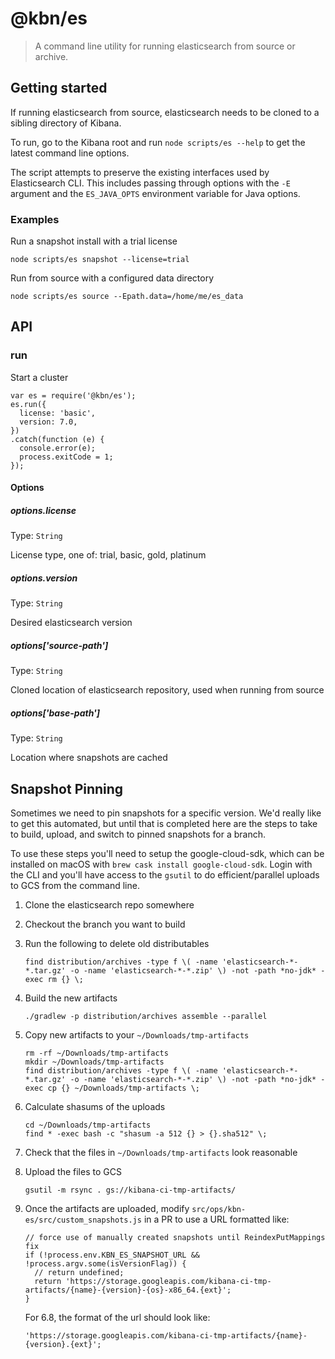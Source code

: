 # @kbn/es

> A command line utility for running elasticsearch from source or archive.

## Getting started
If running elasticsearch from source, elasticsearch needs to be cloned to a sibling directory of Kibana.

To run, go to the Kibana root and run `node scripts/es --help` to get the latest command line options.

The script attempts to preserve the existing interfaces used by Elasticsearch CLI. This includes passing through options with the `-E` argument and the `ES_JAVA_OPTS` environment variable for Java options.

### Examples

Run a snapshot install with a trial license
```
node scripts/es snapshot --license=trial
```

Run from source with a configured data directory
```
node scripts/es source --Epath.data=/home/me/es_data
```

## API

### run
Start a cluster
```
var es = require('@kbn/es');
es.run({
  license: 'basic',
  version: 7.0,
})
.catch(function (e) {
  console.error(e);
  process.exitCode = 1;
});
```

#### Options

##### options.license

Type: `String`

License type, one of: trial, basic, gold, platinum

##### options.version

Type: `String`

Desired elasticsearch version

##### options['source-path']

Type: `String`

Cloned location of elasticsearch repository, used when running from source

##### options['base-path']

Type: `String`

Location where snapshots are cached

## Snapshot Pinning

Sometimes we need to pin snapshots for a specific version. We'd really like to get this automated, but until that is completed here are the steps to take to build, upload, and switch to pinned snapshots for a branch.

To use these steps you'll need to setup the google-cloud-sdk, which can be installed on macOS with `brew cask install google-cloud-sdk`. Login with the CLI and you'll have access to the `gsutil` to do efficient/parallel uploads to GCS from the command line.

 1. Clone the elasticsearch repo somewhere
 2. Checkout the branch you want to build
 3. Run the following to delete old distributables

    ```
    find distribution/archives -type f \( -name 'elasticsearch-*-*.tar.gz' -o -name 'elasticsearch-*-*.zip' \) -not -path *no-jdk* -exec rm {} \;
    ```

 4. Build the new artifacts

    ```
    ./gradlew -p distribution/archives assemble --parallel
    ```

 4. Copy new artifacts to your `~/Downloads/tmp-artifacts`

    ```
    rm -rf ~/Downloads/tmp-artifacts
    mkdir ~/Downloads/tmp-artifacts
    find distribution/archives -type f \( -name 'elasticsearch-*-*.tar.gz' -o -name 'elasticsearch-*-*.zip' \) -not -path *no-jdk* -exec cp {} ~/Downloads/tmp-artifacts \;
    ```

 5. Calculate shasums of the uploads

    ```
    cd ~/Downloads/tmp-artifacts
    find * -exec bash -c "shasum -a 512 {} > {}.sha512" \;
    ```

 6. Check that the files in `~/Downloads/tmp-artifacts` look reasonable
 7. Upload the files to GCS

    ```
    gsutil -m rsync . gs://kibana-ci-tmp-artifacts/
    ```

 8. Once the artifacts are uploaded, modify `src/ops/kbn-es/src/custom_snapshots.js` in a PR to use a URL formatted like:

    ```
    // force use of manually created snapshots until ReindexPutMappings fix
    if (!process.env.KBN_ES_SNAPSHOT_URL && !process.argv.some(isVersionFlag)) {
      // return undefined;
      return 'https://storage.googleapis.com/kibana-ci-tmp-artifacts/{name}-{version}-{os}-x86_64.{ext}';
    }
    ```

    For 6.8, the format of the url should look like:

    ```
    'https://storage.googleapis.com/kibana-ci-tmp-artifacts/{name}-{version}.{ext}';
    ```